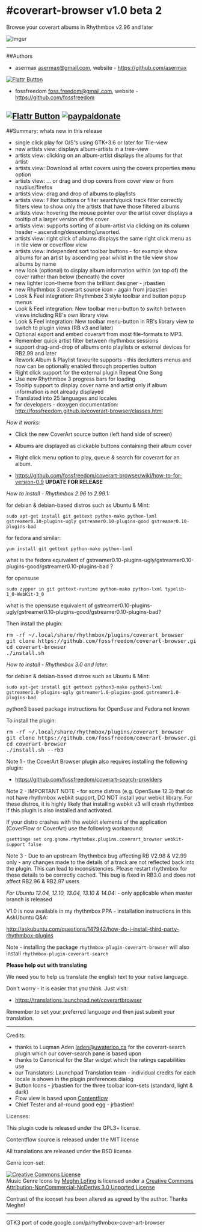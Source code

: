 #coverart-browser v1.0 beta 2
================

Browse your coverart albums in Rhythmbox v2.96 and later

![Imgur](http://i.imgur.com/yXYmcOt.png)

-----------

##Authors

 - asermax <asermax@gmail.com>, website - https://github.com/asermax

[![Flattr Button](http://api.flattr.com/button/button-compact-static-100x17.png "Flattr This!")](http://flattr.com/thing/1262052/asermax-on-GitHub "asermax")

 - fossfreedom <foss.freedom@gmail.com>, website - https://github.com/fossfreedom

[![Flattr Button](http://api.flattr.com/button/button-compact-static-100x17.png "Flattr This!")](http://flattr.com/thing/1811704/ "fossfreedom")  [![paypaldonate](https://www.paypalobjects.com/en_GB/i/btn/btn_donate_SM.gif)](https://www.paypal.com/cgi-bin/webscr?cmd=_s-xclick&hosted_button_id=KBV682WJ3BDGL)
-----------

##Summary: whats new in this release

 - single click play for O/S's using GTK+3.6 or later for Tile-view
 - new artists view: displays album-artists in a tree-view
 - artists view: clicking on an album-artist displays the albums for that artist
 - artists view: Download all artist covers using the covers properties menu option
 - artists view: ... or drag and drop covers from cover view or from nautilus/firefox
 - artists view: drag and drop of albums to playlists
 - artists view: Filter buttons or filter search/quick track filter correctly filters view to show only the artists that have those filtered albums
 - artists view: hovering the mouse pointer over the artist cover displays a tooltip of a larger version of the cover
 - artists view: supports sorting of album-artist via clicking on its column header - ascending/descending/unsorted.
 - artists view: right click of albums displays the same right click menu as in tile view or coverflow view
 - artists view: independent sort toolbar buttons - for example show albums for an artist by ascending year whilst in the tile view show albums by name
 - new look (optional) to display album information within (on top of) the cover rather than below (beneath) the cover
 - new lighter icon-theme from the brilliant designer - jrbastien
 - new Rhythmbox 3 coverart source icon - again from jrbastien
 - Look & Feel integration: Rhythmbox 3 style toolbar and button popup menus
 - Look & Feel integration: New toolbar menu-button to switch between views including RB's own library view
 - Look & Feel integration: New toolbar menu-button in RB's library view to switch to plugin views (RB v3 and later)
 - Optional export and embed coverart from most file-formats to MP3.
 - Remember quick artist filter between rhythmbox sessions
 - support drag-and-drop of albums onto playlists or external devices for RB2.99 and later
 - Rework Album & Playlist favourite supports - this declutters menus and now can be optionally enabled through properties button
 - Right click support for the external plugin Repeat One Song
 - Use new Rhythmbox 3 progress bars for loading
 - Tooltip support to display cover name and artist only if album information is not already displayed
 - Translated into 25 languages and locales
 - for developers - doxygen documentation: http://fossfreedom.github.io/coverart-browser/classes.html

*How it works:*

 - Click the new CoverArt source button (left hand side of screen)
 - Albums are displayed as clickable buttons containing their album cover
 - Right click menu option to play, queue & search for coverart for an album.
 
 - https://github.com/fossfreedom/coverart-browser/wiki/how-to-for-version-0.9  **UPDATE FOR RELEASE**

*How to install - Rhythmbox 2.96 to 2.99.1:*

for debian & debian-based distros such as Ubuntu & Mint:

    sudo apt-get install git gettext python-mako python-lxml gstreamer0.10-plugins-ugly gstreamer0.10-plugins-good gstreamer0.10-plugins-bad

for fedora and similar:

    yum install git gettext python-mako python-lxml
    
what is the fedora equivalent of gstreamer0.10-plugins-ugly/gstreamer0.10-plugins-good/gstreamer0.10-plugins-bad ?
    
for opensuse

    sudo zypper in git gettext-runtime python-mako python-lxml typelib-1_0-WebKit-3_0
    
what is the opensuse equivalent of gstreamer0.10-plugins-ugly/gstreamer0.10-plugins-good/gstreamer0.10-plugins-bad? 

Then install the plugin:

<pre>
rm -rf ~/.local/share/rhythmbox/plugins/coverart_browser
git clone https://github.com/fossfreedom/coverart-browser.git
cd coverart-browser
./install.sh
</pre>

*How to install - Rhythmbox 3.0 and later:*

for debian & debian-based distros such as Ubuntu & Mint:

    sudo apt-get install git gettext python3-mako python3-lxml gstreamer1.0-plugins-ugly gstreamer1.0-plugins-good gstreamer1.0-plugins-bad

python3 based package instructions for OpenSuse and Fedora not known

To install the plugin:

<pre>
rm -rf ~/.local/share/rhythmbox/plugins/coverart_browser
git clone https://github.com/fossfreedom/coverart-browser.git
cd coverart-browser
./install.sh --rb3
</pre>

Note 1 - the CoverArt Browser plugin also requires installing the following plugin:

 - https://github.com/fossfreedom/coverart-search-providers

Note 2 - IMPORTANT NOTE - for some distros (e.g. OpenSuse 12.3) that do not have rhythmbox webkit support, DO NOT install your
webkit library.  For these distros, it is highly likely that installing webkit v3 will
crash rhythmbox if this plugin is also installed and activated.

If your distro crashes with the webkit elements of the application (CoverFlow or CoverArt) use the following workaround:

    gsettings set org.gnome.rhythmbox.plugins.coverart_browser webkit-support false

Note 3 - Due to an upstream Rhythmbox bug affecting RB V2.98 & V2.99 only - any changes made to the details of a track 
are not reflected back into the plugin.  This can lead to inconsistencies.  Please restart rhythmbox for these details
to be correctly cached.  This bug is fixed in RB3.0 and does not affect RB2.96 & RB2.97 users

*For Ubuntu 12.04, 12.10, 13.04, 13.10 & 14.04:* - only applicable when master branch is released

V1.0 is now available in my rhythmbox PPA - installation instructions in this AskUbuntu Q&A:

http://askubuntu.com/questions/147942/how-do-i-install-third-party-rhythmbox-plugins

Note - installing the package `rhythmbox-plugin-coverart-browser` will also install `rhythmbox-plugin-coverart-search`

**Please help out with translating**

We need you to help us translate the english text to your native language.

Don't worry - it is easier that you think. Just visit:

 - https://translations.launchpad.net/coverartbrowser

Remember to set your preferred language and then just submit your translation.

-------

Credits:

 - thanks to Luqman Aden <laden@uwaterloo.ca> for the coverart-search plugin which our cover-search pane is based upon
 - thanks to Canonical for the Star widget which the ratings capabilities use
 - our Translators: Launchpad Translation team - individual credits for each locale is shown in the plugin preferences dialog
 - Button Icons - jrbastien for the three toolbar icon-sets (standard, light & dark)
 - Flow view is based upon [Contentflow](http://jacksasylum.eu/ContentFlow)
 - Chief Tester and all-round good egg - jrbastien!

 Licenses:

 This plugin code is released under the GPL3+ license.
 
 Contentflow source is released under the MIT license

 All translations are released under the BSD license

 Genre icon-set:
 
 <a rel="license" href="http://creativecommons.org/licenses/by-nc-nd/3.0/deed.en_US"><img alt="Creative Commons License" style="border-width:0" src="http://i.creativecommons.org/l/by-nc-nd/3.0/80x15.png" /></a><br /><span xmlns:dct="http://purl.org/dc/terms/" href="http://purl.org/dc/dcmitype/StillImage" property="dct:title" rel="dct:type">Music Genre Icons</span> by <a xmlns:cc="http://creativecommons.org/ns#" href="http://meghnlofing.com" property="cc:attributionName" rel="cc:attributionURL">Meghn Lofing</a> is licensed under a <a rel="license" href="http://creativecommons.org/licenses/by-nc-nd/3.0/deed.en_US">Creative Commons Attribution-NonCommercial-NoDerivs 3.0 Unported License</a>

Contrast of the iconset has been altered as agreed by the author.  Thanks Meghn!

------

GTK3 port of code.google.com/p/rhythmbox-cover-art-browser
